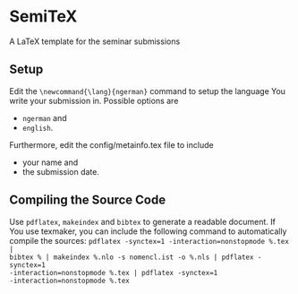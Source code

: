SemiTeX
=======

A LaTeX template for the seminar submissions

Setup
-----

Edit the <code>\newcommand{\lang}{ngerman}</code> command to setup the language You write your submission in. Possible options are 
* <code>ngerman</code> and
* <code>english</code>.

Furthermore, edit the config/metainfo.tex file to include
* your name and 
* the submission date.

Compiling the Source Code
-------------------------

Use `pdflatex`, `makeindex` and `bibtex` to generate a readable document.
If You use texmaker, you can include the following command to automatically compile the sources: 
<code>pdflatex -synctex=1 -interaction=nonstopmode %.tex | bibtex % | 
makeindex %.nlo -s nomencl.ist -o %.nls | pdflatex -synctex=1 -interaction=nonstopmode %.tex 
| pdflatex -synctex=1 -interaction=nonstopmode %.tex</code>

